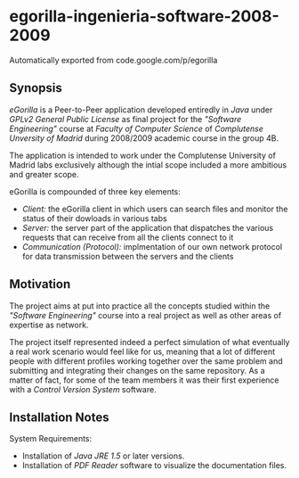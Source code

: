 # egorilla-ingenieria-software-2008-2009
Automatically exported from code.google.com/p/egorilla

## Synopsis ##

*eGorilla* is a Peer-to-Peer application developed entiredly in *Java* under *GPLv2 General Public License* as final project for the _"Software Engineering"_ course at _Faculty of Computer Science_ of _Complutense Unversity of Madrid_ during 2008/2009 academic course in the group 4B.

The application is intended to work under the Complutense University of Madrid labs exclusively although the intial scope included a more ambitious and greater scope.

eGorilla is compounded of three key elements:
- *Client:* the eGorilla client in which users can search files and monitor the status of their dowloads in various tabs 
- *Server:* the server part of the application that dispatches the various requests that can receive from all the clients connect to it
- *Communication (Protocol):* implmentation of our own network protocol for data transmission between the servers and the clients

## Motivation ##
The project aims at put into practice all the concepts studied within the _"Software Engineering"_ course into a real project as well as other areas of expertise as network.

The project itself represented indeed a perfect simulation of what eventually a real work scenario would feel like for us, meaning that a lot of different people with different profiles working together over the same problem and submitting and integrating their changes on the same repository. As a matter of fact, for some of the team members it was their first experience with a *Control Version System* software.

## Installation Notes ##
System Requirements:

- Installation of *Java JRE 1.5* or later versions.
- Installation of *PDF Reader* software to visualize the documentation files.
